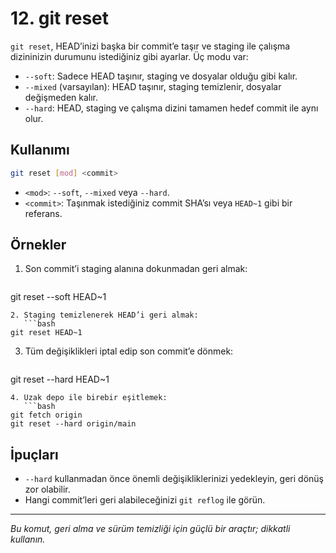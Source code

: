 # 12. git reset

`git reset`, HEAD’inizi başka bir commit’e taşır ve staging ile çalışma dizininizin durumunu istediğiniz gibi ayarlar. Üç modu var:

- `--soft`: Sadece HEAD taşınır, staging ve dosyalar olduğu gibi kalır.
- `--mixed` (varsayılan): HEAD taşınır, staging temizlenir, dosyalar değişmeden kalır.
- `--hard`: HEAD, staging ve çalışma dizini tamamen hedef commit ile aynı olur.

## Kullanımı
```bash
git reset [mod] <commit>
```
- `<mod>`: `--soft`, `--mixed` veya `--hard`.
- `<commit>`: Taşınmak istediğiniz commit SHA’sı veya `HEAD~1` gibi bir referans.

## Örnekler
1. Son commit’i staging alanına dokunmadan geri almak:
   ```bash
git reset --soft HEAD~1
```
2. Staging temizlenerek HEAD’i geri almak:
   ```bash
git reset HEAD~1
```
3. Tüm değişiklikleri iptal edip son commit’e dönmek:
   ```bash
git reset --hard HEAD~1
```
4. Uzak depo ile birebir eşitlemek:
   ```bash
git fetch origin
git reset --hard origin/main
```

## İpuçları
- `--hard` kullanmadan önce önemli değişikliklerinizi yedekleyin, geri dönüş zor olabilir.
- Hangi commit’leri geri alabileceğinizi `git reflog` ile görün.

---
_Bu komut, geri alma ve sürüm temizliği için güçlü bir araçtır; dikkatli kullanın._
